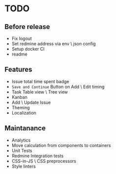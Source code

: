 # TODO

## Before release

* Fix logout
* Set redmine address via env \ json config
* Setup docker CI
* readme

## Features

* Issue total time spent badge
* `Save and Continue` Button on Add \ Edit timing
* Task Table view \ Tree view
* Kanban
* Add \ Update Issue
* Theming
* Localization

## Maintanance

* Analytics
* Move calculation from components to containers
* Unit Tests
* Redmine Integration tests
* CSS-in-JS \ CSS preprocessors
* Style linters